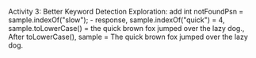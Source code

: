 Activity 3: Better Keyword Detection
	Exploration:
		add int notFoundPsn = sample.indexOf("slow"); - response, sample.indexOf("quick") = 4, sample.toLowerCase() = the quick brown fox jumped over the lazy dog., After toLowerCase(), sample = The quick brown fox jumped over the lazy dog.
		
